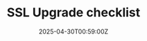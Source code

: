 ---
title: SSL Upgrade checklist
linkTitle: SSL Upgrade checklist
date: '2025-04-30T00:59:00Z'
weight: 1
description: No content
draft: false
ref: ssl-upgrade-checklist
---